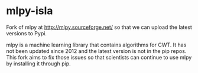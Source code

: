 # mlpy-isla
Fork of mlpy at http://mlpy.sourceforge.net/ so that we can upload the latest versions to Pypi.

mlpy is a machine learning library that contains algorithms for CWT. It has not been updated since 2012 and the latest version is not in the pip repos. This fork aims to fix those issues so that scientists can continue to use mlpy by installing it through pip.
